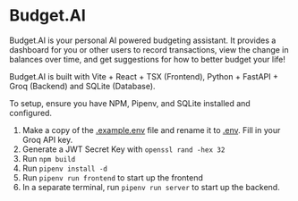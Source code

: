 # Budget.AI

Budget.AI is your personal AI powered budgeting assistant. It provides a dashboard for you or other users to record transactions, view the change in balances over time, and get suggestions for how to better budget your life!

Budget.AI is built with Vite + React + TSX (Frontend), Python + FastAPI + Groq (Backend) and SQLite (Database).

To setup, ensure you have NPM, Pipenv, and SQLite installed and configured.

1. Make a copy of the [.example.env](./.example.env) file and rename it to [.env](./.env). Fill in your Groq API key.
2. Generate a JWT Secret Key with `openssl rand -hex 32`
3. Run `npm build`
4. Run `pipenv install -d`
5. Run `pipenv run frontend` to start up the frontend
6. In a separate terminal, run `pipenv run server` to start up the backend.
